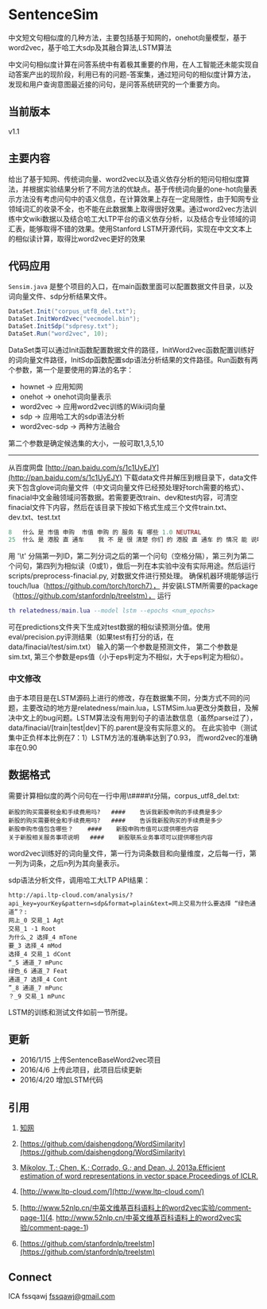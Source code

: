 # SentenceSim
 中文短文句相似度的几种方法，主要包括基于知网的，onehot向量模型，基于word2vec，基于哈工大sdp及其融合算法,LSTM算法
 
 中文问句相似度计算在问答系统中有着极其重要的作用，在人工智能还未能实现自动答案产出的现阶段，利用已有的问题-答案集，通过短问句的相似度计算方法，发现和用户查询意图最近接的问句，是问答系统研究的一个重要方向。
## 当前版本
 v1.1
## 主要内容
 给出了基于知网、传统词向量、word2vec以及语义依存分析的短问句相似度算法，并根据实验结果分析了不同方法的优缺点。基于传统词向量的one-hot向量表示方法没有考虑问句中的语义信息，在计算效果上存在一定局限性，由于知网专业领域词汇的收录不全，也不能在此数据集上取得很好效果。通过word2vec方法训练中文wiki数据以及结合哈工大LTP平台的语义依存分析，以及结合专业领域的词汇表，能够取得不错的效果。使用Stanford LSTM开源代码，实现在中文文本上的相似读计算，取得比word2vec更好的效果
## 代码应用
 `Sensim.java` 是整个项目的入口，在main函数里面可以配置数据文件目录，以及词向量文件、sdp分析结果文件。
 ``` java
 DataSet.Init("corpus_utf8_del.txt");
 DataSet.InitWord2vec("vecmodel.bin");
 DataSet.InitSdp("sdpresy.txt");
 DataSet.Run("word2vec", 10);
 ```
 DataSet类可以通过Init函数配置数据文件的路径，InitWord2vec函数配置训练好的词向量文件路径，InitSdp函数配置sdp语法分析结果的文件路径。Run函数有两个参数，第一个是要使用的算法的名字：
 * hownet -> 应用知网
 * onehot -> onehot词向量表示
 * word2vec -> 应用word2vec训练的Wiki词向量
 * sdp -> 应用哈工大的sdp语法分析
 * word2vec-sdp -> 两种方法融合

第二个参数是确定候选集的大小，一般可取1,3,5,10


_ _ _
从百度网盘 [http://pan.baidu.com/s/1c1UyEJY](http://pan.baidu.com/s/1c1UyEJY) 下载data文件并解压到根目录下，data文件夹下包含glove词向量文件（中文词向量文件已经预处理好torch需要的格式）、finacial中文金融领域问答数据。若需要更改train、dev和test内容，可清空finacial文件下内容，然后在该目录下按如下格式生成三个文件train.txt、dev.txt、test.txt
``` lua
8	什么 是 市值 申购	市值 申购 的 服务 有 哪些	1.0	NEUTRAL
25	什么 是 港股 直 通车	我 不 是 很 清楚 你们 的 港股 直 通车 的 情况 能 说明 一下 吗	1.0	NEUTRAL
```
用 '\t' 分隔第一列ID，第二列分词之后的第一个问句（空格分隔），第三列为第二个问句，第四列为相似读（0或1），做后一列在本实验中没有实际用途。然后运行scripts/preprocess-finacial.py, 对数据文件进行预处理。
确保机器环境能够运行touch/lua（https://github.com/torch/torch7）， 并安装LSTM所需要的package（https://github.com/stanfordnlp/treelstm）， 运行
``` lua
th relatedness/main.lua --model lstm --epochs <num_epochs>
```
可在predictions文件夹下生成对test数据的相似读预测分值。使用eval/precision.py评测结果（如果test有打分的话，在data/finacial/test/sim.txt） 输入的第一个参数是预测文件， 第二个参数是sim.txt, 第三个参数是eps值（小于eps判定为不相似，大于eps判定为相似）。

### 中文修改
由于本项目是在LSTM源码上进行的修改，存在数据集不同，分类方式不同的问题，主要改动的地方是relatedness/main.lua，LSTMSim.lua更改分类数目，及解决中文上的bug问题。LSTM算法没有用到句子的语法数信息（虽然parse过了），data/finacial/[train|test|dev]下的.parent是没有实际意义的。
在此实验中（测试集中正负样本比例在7：1）LSTM方法的准确率达到了0.93， 而word2vec的准确率在0.90
## 数据格式
 需要计算相似度的两个问句在一行中用\t####\t分隔，corpus_utf8_del.txt:
 ```
 新股的购买需要税金和手续费用吗?	####	告诉我新股申购的手续费是多少
 新股的购买需要税金和手续费用吗?	####	告诉我新股购买的手续费是多少
 新股申购市值包含哪些？	####	新股申购市值可以提供哪些内容
 关于新股相关服务事项说明	####	新股联系业务事项可以提供哪些内容
 ```
 word2vec训练好的词向量文件，第一行为词条数目和向量维度，之后每一行，第一列为词条，之后n列为其向量表示。
 
 sdp语法分析文件，调用哈工大LTP API结果：
 ```
 http://api.ltp-cloud.com/analysis/?api_key=yourKey&pattern=sdp&format=plain&text=网上交易为什么要选择 “绿色通道”？:
 网上_0 交易_1 Agt
 交易_1 -1 Root
 为什么_2 选择_4 mTone
 要_3 选择_4 mMod
 选择_4 交易_1 dCont
 “_5 通道_7 mPunc
 绿色_6 通道_7 Feat
 通道_7 选择_4 Cont
 ”_8 通道_7 mPunc
 ？_9 交易_1 mPunc
 ```
LSTM的训练和测试文件如前一节所提。
## 更新
* 2016/1/15 上传SentenceBaseWord2vec项目
* 2016/4/6 上传此项目，此项目后续更新
* 2016/4/20 增加LSTM代码

## 引用
1. [知网](http://www.keenage.com/html/c_index.html)

2. [https://github.com/daishengdong/WordSimilarity](https://github.com/daishengdong/WordSimilarity)

3. [Mikolov, T.; Chen, K.; Corrado, G.; and Dean, J. 2013a.Efficient estimation of word representations in vector space.Proceedings of ICLR.](http://arxiv.org/abs/1301.3781)

4. [http://www.ltp-cloud.com/](http://www.ltp-cloud.com/)

5. [http://www.52nlp.cn/中英文维基百科语料上的word2vec实验/comment-page-1](4. http://www.52nlp.cn/中英文维基百科语料上的word2vec实验/comment-page-1)

6. [https://github.com/stanfordnlp/treelstm](https://github.com/stanfordnlp/treelstm)

## Connect
ICA fssqawj fssqawj@gmail.com
